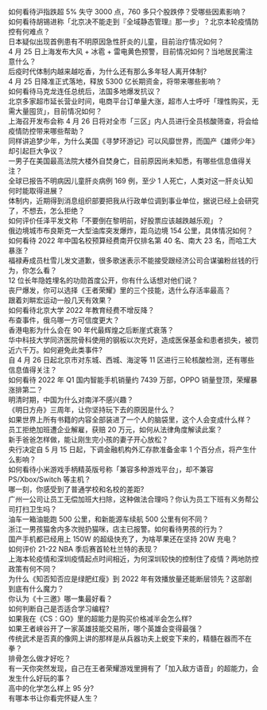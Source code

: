 如何看待沪指跌超 5% 失守 3000 点，760 多只个股跌停？受哪些因素影响？  
如何看待胡锡进称「北京决不能走到『全域静态管理』那一步」？北京本轮疫情防控有何难点？  
日本疑似出现首例患有不明原因急性肝炎的儿童，目前治疗情况如何？  
4 月 25 日上海发布大风 + 冰雹 + 雷电黄色预警，目前情况如何？当地居民需注意什么？  
后疫时代体制内越来越吃香，为什么还有那么多年轻人离开体制?  
4 月 25 日降准正式落地，释放 5300 亿长期资金，将带来哪些影响？  
如何看待马克龙连任总统后，法国多地爆发抗议？  
北京多家超市延长营业时间，电商平台订单量大涨，超市人士呼吁「理性购买，无需大量囤货」，目前情况如何？  
上海召开发布会称 4 月 26 日将对全市「三区」内人员进行全员核酸筛查，将会给疫情防控带来哪些帮助？  
同样讲追梦少年，为什么美国《寻梦环游记》可以风靡世界，而国产《雄师少年》却引起巨大争议？  
一男子在美国最高法院大楼外自焚身亡，目前原因尚未知悉，有哪些信息值得关注？  
全球已报告不明病因儿童肝炎病例 169 例，至少 1 人死亡，人类对这一肝炎认知何时能取得进展？  
体制内，近期得到消息组织部要把我从行政单位调到事业单位，据说已经上会研究了，不想去，怎么拒绝？  
如何评价任泽平发文称「不要倒在黎明前，好股票应该越跌越乐观」？  
俄边境城市布良斯克一大型油库突发爆炸，距乌边境 154 公里，具体情况如何？  
如何看待 2022 年中国名校预算经费南开仅排名第 40 名、南大 23 名，而哈工大暴涨？  
福禄寿成员杜雪儿发文道歉，很多歌迷表示不能接受跟经济公司合谋骗粉丝钱的行为，你怎么看？  
12 位长年隐姓埋名的功勋首度公开，你有什么话想对他们说？  
丧尸爆发，你可以选择《王者荣耀》里的三个技能，选什么存活率最高？  
跟着刘畊宏运动一般几天有效果？  
如何看待北京大学 2022 年教育经费不增反降？  
布查事件，俄乌哪一方可信度更大？  
香港电影为什么会在 90 年代最辉煌之后断崖式衰落？  
华中科技大学同济医院骨科使用的钢板以次充好，造成医保基金和患者损失，被罚近六千万。如何避免此类事件?  
自 4 月 26 日起北京市对东城、西城、海淀等 11 区进行三轮核酸检测，还有哪些信息值得关注？  
如何看待 2022 年 Q1 国内智能手机销量约 7439 万部，OPPO 销量登顶，荣耀暴涨排第二？  
明清时期，中国为什么对南洋不感兴趣？  
《明日方舟》三周年，让你坚持玩下去的原因是什么？  
如果世界上所有书籍的内容全部装进了一个人的脑袋里，这个人会变成什么样？  
员工拒绝加班遭企业解雇，获赔 20 万元，如何从法律角度解读此案？  
新手爸爸怎样做，能让刚生完小孩的妻子开心放松？  
央行决定自 5 月 15 日起，下调金融机构外汇存款准备金率 1 个百分点，将产生什么影响？  
如何看待小米游戏手柄精英版号称「兼容多种游戏平台」，却不兼容 PS/Xbox/Switch 等主机？  
哪一刻，你感受到了普通学校和名校的差距?  
广州一公司让员工无偿加班大扫除，这种做法合理吗？你认为员工下班有义务帮公司打扫卫生吗？  
油车一箱油能跑 500 公里，和新能源车续航 500 公里有何不同？  
浙江一男孩猫舍内多次抛扔猫咪，店主已报警。如何看待男孩的行为？  
国产手机都已经用上 150W 的超级快充了，为啥苹果还在坚持 20W 充电？  
如何评价 21-22 NBA 季后赛首轮杜兰特的表现？  
上海本轮疫情和深圳疫情起点时间相近，为何深圳较快的控制住了疫情？两地防控政策有何不同？  
为什么《知否知否应是绿肥红瘦》到 2022 年有效播放量还能断层领先？这部剧到底有什么魔力？  
你认为《十三邀》哪一集最好看？  
如何判断自己是否适合学习编程?  
如果我在《CS：GO》里的超能力是购买价格减半会怎么样?  
如果王者峡谷开了一家英雄技能交易所，哪个英雄会变得最强？  
传统武术是否真的像网上讲的那样是从兵器功夫上蜕变下来的，精髓在器而不在拳？  
排骨怎么做才好吃？  
有一天你突然发现，自己在王者荣耀游戏里拥有了「加入敌方语音」的超能力，会发生什么好玩的事？  
高中的化学怎么样上 95 分?  
有哪本书让你看完怀疑人生？  
